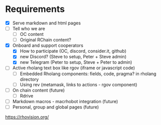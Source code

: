 # Requirements
- [x] Serve markdown and html pages
- [ ] Tell who we are
    - [ ] OC content
    - [ ] Original RChain content?
- [x] Onboard and support cooperators
    - [x] How to participate (OC, discord, consider.it, github)
    - [x] new Discord? (Steve to setup, Peter + Steve admin)
    - [x] new Telegram (Peter to setup, Steve + Peter to admin)
- [ ] Active rholang text box like rgov (iframe or javascript code)
    - [ ] Embedded Rholang components: fields, code, pragma? in rholang directory
    - [ ] Using rev (metamask, links to actions - rgov component)
- [ ] On chain content (future)
    - [ ] Rdrive
- [ ] Markdown macros - macrhobot integration (future)
- [ ] Personal, group and global pages (future)

https://rhovision.org/
